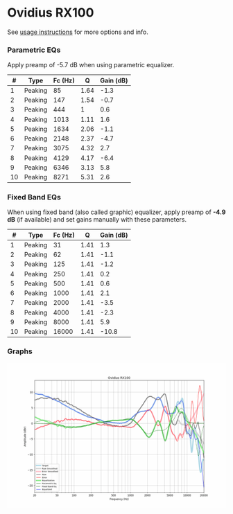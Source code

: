 # Ovidius RX100
See [usage instructions](https://github.com/jaakkopasanen/AutoEq#usage) for more options and info.

### Parametric EQs
Apply preamp of -5.7 dB when using parametric equalizer.

|   # | Type    |   Fc (Hz) |    Q |   Gain (dB) |
|-----|---------|-----------|------|-------------|
|   1 | Peaking |        85 | 1.64 |        -1.3 |
|   2 | Peaking |       147 | 1.54 |        -0.7 |
|   3 | Peaking |       444 | 1    |         0.6 |
|   4 | Peaking |      1013 | 1.11 |         1.6 |
|   5 | Peaking |      1634 | 2.06 |        -1.1 |
|   6 | Peaking |      2148 | 2.37 |        -4.7 |
|   7 | Peaking |      3075 | 4.32 |         2.7 |
|   8 | Peaking |      4129 | 4.17 |        -6.4 |
|   9 | Peaking |      6346 | 3.13 |         5.8 |
|  10 | Peaking |      8271 | 5.31 |         2.6 |

### Fixed Band EQs
When using fixed band (also called graphic) equalizer, apply preamp of **-4.9 dB** (if available) and set gains manually with these parameters.

|   # | Type    |   Fc (Hz) |    Q |   Gain (dB) |
|-----|---------|-----------|------|-------------|
|   1 | Peaking |        31 | 1.41 |         1.3 |
|   2 | Peaking |        62 | 1.41 |        -1.1 |
|   3 | Peaking |       125 | 1.41 |        -1.2 |
|   4 | Peaking |       250 | 1.41 |         0.2 |
|   5 | Peaking |       500 | 1.41 |         0.6 |
|   6 | Peaking |      1000 | 1.41 |         2.1 |
|   7 | Peaking |      2000 | 1.41 |        -3.5 |
|   8 | Peaking |      4000 | 1.41 |        -2.3 |
|   9 | Peaking |      8000 | 1.41 |         5.9 |
|  10 | Peaking |     16000 | 1.41 |       -10.8 |

### Graphs
![](./Ovidius%20RX100.png)
